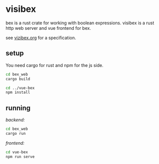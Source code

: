 # visibex

bex is a rust crate for working with boolean expressions.
visibex is a rust http web server and vue frontend for bex.

see [vizibex.org](visibex.org) for a specification.

## setup

You need cargo for rust and npm for the js side.

```bash
cd bex_web
cargo build

cd ../vue-bex
npm install
```

## running

*backend:*

```bash
cd bex_web
cargo run
```

*frontend:*
```bash
cd vue-bex
npm run serve
```
